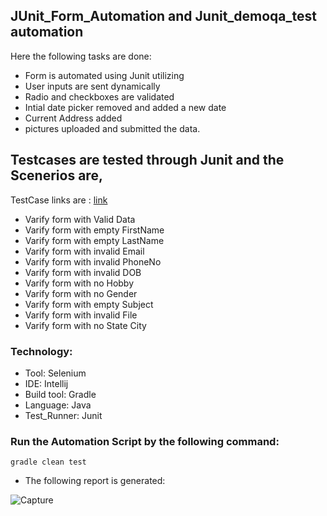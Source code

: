 ## JUnit_Form_Automation and Junit_demoqa_test automation
Here the following tasks are done:
- Form is automated using Junit utilizing 
- User inputs are sent dynamically
- Radio and checkboxes are validated
- Intial date picker removed and added a new date
- Current Address added
- pictures uploaded and submitted the data.


## Testcases are tested through Junit and the Scenerios are,

TestCase links are : [link](https://docs.google.com/spreadsheets/d/1E8cdCjJKg039UWqYsYfEiUSxNY9q9FVoiPYAGluIQcY/edit#gid=0) 
- Varify form with Valid Data
- Varify form with empty FirstName
- Varify form with empty LastName
- Varify form with invalid Email
- Varify form with invalid PhoneNo
- Varify form with invalid DOB
- Varify form with no Hobby
- Varify form with no Gender
- Varify form with empty Subject
- Varify form with invalid File
- Varify form with no State City

### Technology: </br>
- Tool: Selenium
- IDE: Intellij
- Build tool: Gradle
- Language: Java
- Test_Runner: Junit
### Run the Automation Script by the following command:
 ```
 gradle clean test 
 ```
- The following report is generated:
   
![Capture](https://user-images.githubusercontent.com/85132422/199065707-9c80e9cc-1315-48e0-9ba5-52d2bf5aae02.PNG)
